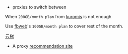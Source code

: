 -  proxies to switch between

When `200GB/month plan` from [kuromis](https://www.kuromis.com/) is not enough.

Use [fbweb](https://www.fbweb.cc)'s `100GB/month plan` to cover rest of the month.

[云梯](https://a03.1ytaffa01.cc/)

- A proxy [recommendation site](https://limbopro.com/865.html)
